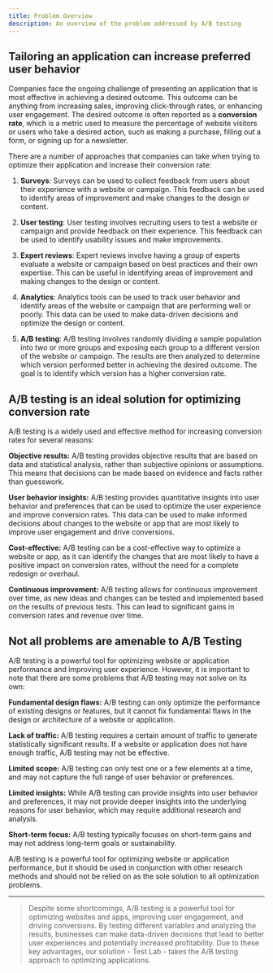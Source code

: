 ```yaml
---
title: Problem Overview
description: An overview of the problem addressed by A/B testing
---
```


## Tailoring an application can increase preferred user behavior

Companies face the ongoing challenge of presenting an application that is most effective in achieving a desired outcome. This outcome can be anything from increasing sales, improving click-through rates, or enhancing user engagement. The desired outcome is often reported as a **conversion rate**, which is a metric used to measure the percentage of website visitors or users who take a desired action, such as making a purchase, filling out a form, or signing up for a newsletter.

There are a number of approaches that companies can take when trying to optimize their application and increase their conversion rate:

1. **Surveys**: Surveys can be used to collect feedback from users about their experience with a website or campaign. This feedback can be used to identify areas of improvement and make changes to the design or content.

2. **User testing**: User testing involves recruiting users to test a website or campaign and provide feedback on their experience. This feedback can be used to identify usability issues and make improvements.

3. **Expert reviews**: Expert reviews involve having a group of experts evaluate a website or campaign based on best practices and their own expertise. This can be useful in identifying areas of improvement and making changes to the design or content.

4. **Analytics**: Analytics tools can be used to track user behavior and identify areas of the website or campaign that are performing well or poorly. This data can be used to make data-driven decisions and optimize the design or content.

5. **A/B testing**: A/B testing involves randomly dividing a sample population into two or more groups and exposing each group to a different version of the website or campaign. The results are then analyzed to determine which version performed better in achieving the desired outcome. The goal is to identify which version has a higher conversion rate.

## A/B testing is an ideal solution for optimizing conversion rate

A/B testing is a widely used and effective method for increasing conversion rates for several reasons:

**Objective results:** A/B testing provides objective results that are based on data and statistical analysis, rather than subjective opinions or assumptions. This means that decisions can be made based on evidence and facts rather than guesswork.

**User behavior insights:** A/B testing provides quantitative insights into user behavior and preferences that can be used to optimize the user experience and improve conversion rates. This data can be used to make informed decisions about changes to the website or app that are most likely to improve user engagement and drive conversions.

**Cost-effective:** A/B testing can be a cost-effective way to optimize a website or app, as it can identify the changes that are most likely to have a positive impact on conversion rates, without the need for a complete redesign or overhaul.

**Continuous improvement:** A/B testing allows for continuous improvement over time, as new ideas and changes can be tested and implemented based on the results of previous tests. This can lead to significant gains in conversion rates and revenue over time.

## Not all problems are amenable to A/B Testing

A/B testing is a powerful tool for optimizing website or application performance and improving user experience. However, it is important to note that there are some problems that A/B testing may not solve on its own:

**Fundamental design flaws:** A/B testing can only optimize the performance of existing designs or features, but it cannot fix fundamental flaws in the design or architecture of a website or application.

**Lack of traffic:** A/B testing requires a certain amount of traffic to generate statistically significant results. If a website or application does not have enough traffic, A/B testing may not be effective.

**Limited scope:** A/B testing can only test one or a few elements at a time, and may not capture the full range of user behavior or preferences.

**Limited insights:** While A/B testing can provide insights into user behavior and preferences, it may not provide deeper insights into the underlying reasons for user behavior, which may require additional research and analysis.

**Short-term focus:** A/B testing typically focuses on short-term gains and may not address long-term goals or sustainability.

A/B testing is a powerful tool for optimizing website or application performance, but it should be used in conjunction with other research methods and should not be relied on as the sole solution to all optimization problems.

---

> Despite some shortcomings, A/B testing is a powerful tool for optimizing websites and apps, improving user engagement, and driving conversions. By testing different variables and analyzing the results, businesses can make data-driven decisions that lead to better user experiences and potentially increased profitability. Due to these key advantages, our solution - Test Lab - takes the A/B testing approach to optimizing applications.

